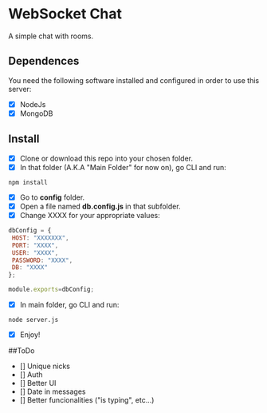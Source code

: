 # WebSocket Chat

A simple chat with rooms.

## Dependences

You need the following software installed and configured in order to use this server:
- [x] NodeJs
- [x] MongoDB

## Install

- [x] Clone or download this repo into your chosen folder.
- [x] In that folder (A.K.A "Main Folder" for now on), go CLI and run:
```
npm install
```
- [x] Go to **config** folder.
- [x] Open a file named **db.config.js** in that subfolder.
- [x] Change XXXX for your appropriate values:
```javascript
dbConfig = {
 HOST: "XXXXXXX",
 PORT: "XXXX",
 USER: "XXXX",
 PASSWORD: "XXXX",
 DB: "XXXX"
};

module.exports=dbConfig;
```
- [x] In main folder, go CLI and run:
```
node server.js
```
- [x] Enjoy!

##ToDo
- [] Unique nicks
- [] Auth
- [] Better UI
- [] Date in messages
- [] Better funcionalities ("is typing", etc...)
